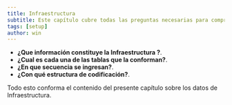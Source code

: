 ```yaml
---
title: Infraestructura
subtitle: Este capítulo cubre todas las preguntas necesarias para comprender claramente qué es la infraestructura AM y para qué sirve.
tags: [setup]
author: win
---
```




- **¿Que información constituye la Infraestructura ?**. 
- **¿Cual es cada una de las tablas que  la conforman?**. 
- **¿En que secuencia se ingresan?**. 
- **¿Con  qué estructura de codificación?**.  

Todo esto conforma el contenido del presente capítulo sobre los datos de Infraestructura.



